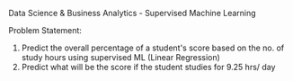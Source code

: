 Data Science & Business Analytics - Supervised Machine Learning

Problem Statement:
1) Predict the overall percentage of a student's score based on the no. of study hours using supervised ML (Linear Regression)
2) Predict what will be the score if the student studies for 9.25 hrs/ day
